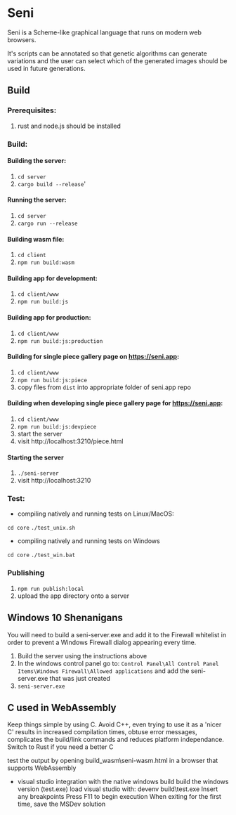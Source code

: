 # Seni

Seni is a Scheme-like graphical language that runs on modern web browsers.

It's scripts can be annotated so that genetic algorithms can generate variations and the user can select which of the generated images should be used in future generations.

## Build

### Prerequisites:

1. rust and node.js should be installed

### Build:

#### Building the server:

1. `cd server`
2. `cargo build --release`'

#### Running the server:

1. `cd server`
2. `cargo run --release`

#### Building wasm file:

1. `cd client`
2. `npm run build:wasm`

#### Building app for development:

1. `cd client/www`
2. `npm run build:js`

#### Building app for production:

1. `cd client/www`
2. `npm run build:js:production`

#### Building for single piece gallery page on https://seni.app:

1. `cd client/www`
2. `npm run build:js:piece`
3. copy files from `dist` into appropriate folder of seni.app repo

#### Building when developing single piece gallery page for https://seni.app:

1. `cd client/www`
2. `npm run build:js:devpiece`
3. start the server
4. visit http://localhost:3210/piece.html

#### Starting the server

1. `./seni-server`
2. visit http://localhost:3210

### Test:

* compiling natively and running tests on Linux/MacOS:

`cd core`
`./test_unix.sh`

* compiling natively and running tests on Windows

`cd core`
`./test_win.bat`

### Publishing

1. `npm run publish:local`
2. upload the app directory onto a server

## Windows 10 Shenanigans

You will need to build a seni-server.exe and add it to the Firewall whitelist in order to prevent a Windows Firewall dialog appearing every time.

1. Build the server using the instructions above
2. In the windows control panel go to:
   `Control Panel\All Control Panel Items\Windows Firewall\Allowed applications`
   and add the seni-server.exe that was just created
3. `seni-server.exe`

## C used in WebAssembly

Keep things simple by using C.
Avoid C++, even trying to use it as a 'nicer C' results in increased compilation times, obtuse error messages, complicates the build/link commands and reduces platform independance.
Switch to Rust if you need a better C

test the output by opening build_wasm\seni-wasm.html in a browser that supports WebAssembly

* visual studio integration with the native windows build
  build the windows version (test.exe)
  load visual studio with: devenv build\test.exe
  Insert any breakpoints
  Press F11 to begin execution
  When exiting for the first time, save the MSDev solution
